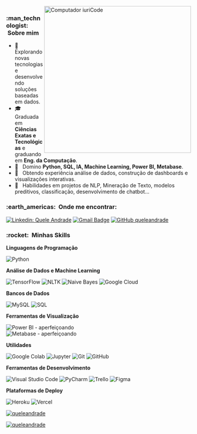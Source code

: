 <img src="https://raw.githubusercontent.com/MicaelliMedeiros/micaellimedeiros/master/image/computer-illustration.png" min-width="400px" max-width="400px" width="400px" align="right" alt="Computador iuriCode">

<h3> :man_technologist: &nbsp;Sobre mim </h3>

- 🤔 &nbsp; Explorando novas tecnologias e desenvolvendo soluções baseadas em dados.
- 🎓 &nbsp; Graduada em **Ciências Exatas e Tecnológicas** e graduando em **Eng. da Computação**.
- 🌱 &nbsp; Domino **Python, SQL, IA, Machine Learning, Power BI, Metabase**.
- 💼 &nbsp; Obtendo experiência análise de dados, construção de dashboards e visualizações interativas.
- 🚀 &nbsp; Habilidades em projetos de NLP, Mineração de Texto, modelos preditivos, classificação, desenvolvimento de chatbot...

<h3> :earth_americas: &nbsp;Onde me encontrar: </h3> 

[![Linkedin: Quele Andrade](https://img.shields.io/badge/-queleandrade-blue?style=flat-square&logo=Linkedin&logoColor=white&link=https://www.linkedin.com/in/queleandrade/)](https://www.linkedin.com/in/queleandrade/)
[![Gmail Badge](https://img.shields.io/badge/-quele.andrade43@gmail.com-006bed?style=flat-square&logo=Gmail&logoColor=white&link=mailto:quele.andrade43@gmail.com)](mailto:quele.andrade43@gmail.com)
[![GitHub queleandrade]( https://img.shields.io/github/followers/queleandrade?label=follow&style=social)](https://github.com/seu-usuario)

<h3> :rocket: &nbsp;Minhas Skills </h3>

**Linguagens de Programação**

![Python](https://img.shields.io/badge/-Python-333333?style=flat&logo=python)

**Análise de Dados e Machine Learning**

![TensorFlow](https://img.shields.io/badge/-TensorFlow-333333?style=flat&logo=tensorflow)
![NLTK](https://img.shields.io/badge/-NLTK-333333?style=flat&logo=nltk)
![Naive Bayes](https://img.shields.io/badge/-Naive%20Bayes-333333?style=flat)
![Google Cloud](https://img.shields.io/badge/-Google%20Cloud-333333?style=flat&logo=google-cloud)

**Bancos de Dados**

![MySQL](https://img.shields.io/badge/-MySQL-333333?style=flat&logo=mysql)
![SQL](https://img.shields.io/badge/-SQL-333333?style=flat&logo=sql)

**Ferramentas de Visualização**

![Power BI](https://img.shields.io/badge/-Power%20BI-333333?style=flat&logo=power-bi) - aperfeiçoando <br>
![Metabase](https://img.shields.io/badge/-Metabase-333333?style=flat&logo=metabase) - aperfeiçoando

**Utilidades**

![Google Colab](https://img.shields.io/badge/-Google%20Colab-333333?style=flat&logo=google-colab)
![Jupyter](https://img.shields.io/badge/-Jupyter-333333?style=flat&logo=jupyter)
![Git](https://img.shields.io/badge/-Git-333333?style=flat&logo=git)
![GitHub](https://img.shields.io/badge/-GitHub-333333?style=flat&logo=github)

**Ferramentas de Desenvolvimento**

![Visual Studio Code](https://img.shields.io/badge/-Visual%20Studio%20Code-333333?style=flat&logo=visual-studio-code&logoColor=007ACC)
![PyCharm](https://img.shields.io/badge/-PyCharm-333333?style=flat&logo=pycharm)
![Trello](https://img.shields.io/badge/-Trello-333333?style=flat&logo=trello&logoColor=007ACC)
![Figma](https://img.shields.io/badge/-Figma-333333?style=flat&logo=figma&logoColor=007ACC)

**Plataformas de Deploy**

![Heroku](https://img.shields.io/badge/-Heroku-333333?style=flat&logo=heroku)
![Vercel](https://img.shields.io/badge/-Vercel-333333?style=flat&logo=vercel)

[![queleandrade](https://github-readme-stats.vercel.app/api?username=queleandrade&theme=synthwave)](https://github.com/queleandrade/)

[![queleandrade](https://github-readme-stats.vercel.app/api/top-langs/?username=queleandrade&hide=html&layout=compact&theme=synthwave)](https://github.com/queleandrade/)
